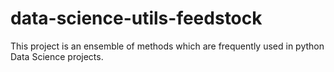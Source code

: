 # data-science-utils-feedstock
This project is an ensemble of methods which are frequently used in python Data Science projects.
